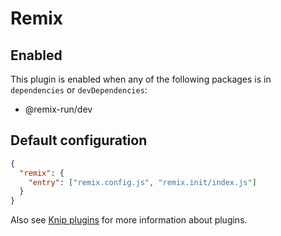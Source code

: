 # Remix

## Enabled

This plugin is enabled when any of the following packages is in `dependencies` or `devDependencies`:

- @remix-run/dev

## Default configuration

```json
{
  "remix": {
    "entry": ["remix.config.js", "remix.init/index.js"]
  }
}
```

Also see [Knip plugins](https://github.com/webpro/knip/blob/next/README.md#plugins) for more information about plugins.

